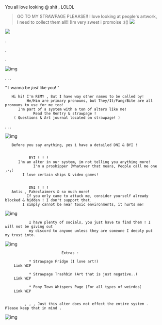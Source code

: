 You all love looking @ shit , LOLOL
> GO TO MY STRAWPAGE PLEAASE!! I love looking at people's artwork, I need to collect them all!! (Im very sweet i promoise :(()
![](https://komarev.com/ghpvc/?username=twinkgarbage&color=blue)


![](https://i.pinimg.com/564x/21/b1/f6/21b1f63563122e58477c59da75631670.jpg)

.


.



.


![img](https://i.pinimg.com/564x/aa/fa/86/aafa869f561af2d22da7ce5ad9c1dd5b.jpg)

. . .


   " I wanna be *just* like you! "

       Hi hi! I'm REMY , But I have way other names to be called by! 
              He/Him are primary pronouns, but They/It/Fang/Bite are all pronouns to use for me too!
          I'm part of a system with a ton of alters like me!
                 Read the Rentry & strawpage !
        ( Questions & Art journal located on strawpage! )

. . .


![img](https://i.pinimg.com/564x/3a/3f/68/3a3f68ffed5694f8ac6f4775c7d8ca26.jpg)

       Before you say anything, yes i have a detailed DNI & BYI !


               BYI ! ! !
          I'm an alter in our system, im not telling you anything more!
                 I'm a proshipper (Whatever that means, People call me one ;-;)
            I love certain ships & video games! 


               DNI ! ! !
       Antis , Fakeclaimers & so much more!
              If you only came to attack me, consider yourself already blocked & hidden ! I don't support that.
            I simply cannot be near toxic environments, it hurts me!

![img](https://i.pinimg.com/564x/9f/93/74/9f9374b59910c7d9b3a4ca926914bcbc.jpg)

               I have plenty of socials, you just have to find them ! I will not be giving out 
               my discord to anyone unless they are someone I deeply put my trust into.

![img](https://i.pinimg.com/736x/0c/db/ff/0cdbff00e85e9a0e103345bcd547a1ba.jpg)


                              Extras :
                              
               * Strawpage Fridge (I love art!)
        Link WIP

               * Strawpage Trashbin (Art that is just negative..)
        Link WIP

               * Pony Town Whispers Page (For all types of weirdos)
        Link WIP


             , , , Just this alter does not effect the entire system . Please keep that in mind .

![img](https://i.pinimg.com/564x/8f/e2/1c/8fe21ca7731e3c35ebc360dba9a72378.jpg)
